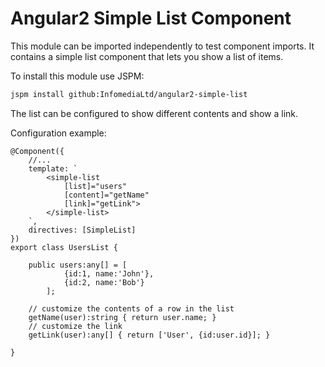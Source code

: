 # Angular2 Simple List Component

This module can be imported independently to test component imports. It contains a simple list component that lets you show a list of items.

To install this module use JSPM:
```bash
jspm install github:InfomediaLtd/angular2-simple-list
```

The list can be configured to show different contents and show a link.

Configuration example:

```
@Component({
    //...
    template: `
        <simple-list
            [list]="users"
            [content]="getName"
            [link]="getLink">
        </simple-list>
    `,
    directives: [SimpleList]
})
export class UsersList {

    public users:any[] = [
            {id:1, name:'John'},
            {id:2, name:'Bob'}
        ];

    // customize the contents of a row in the list
    getName(user):string { return user.name; }
    // customize the link
    getLink(user):any[] { return ['User', {id:user.id}]; }

}
```
